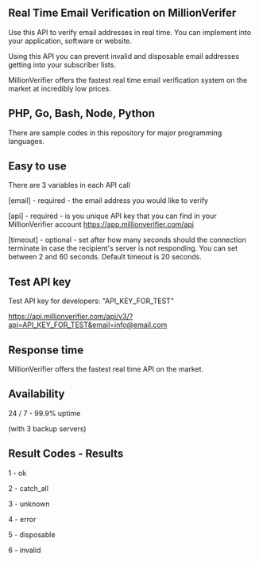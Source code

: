 ## Real Time Email Verification on MillionVerifer
Use this API to verify email addresses in real time. You can implement into your application, software or website. 

Using this API you can prevent invalid and disposable email addresses getting into your subscriber lists.

MillionVerifier offers the fastest real time email verification system on the market at incredibly low prices. 

## PHP, Go, Bash, Node, Python
There are sample codes in this repository for major programming languages.

## Easy to use
There are 3 variables in each API call

[email] - required - the email address you would like to verify

[api] - required - is you unique API key that you can find in your MillionVerifier account https://app.millionverifier.com/api

[timeout] - optional - set after how many seconds should the connection terminate in case the recipient's server is not responding. You can set between 2 and 60 seconds. Default timeout is 20 seconds.

## Test API key
Test API key for developers: "API_KEY_FOR_TEST"

https://api.millionverifier.com/api/v3/?api=API_KEY_FOR_TEST&email=info@email.com

## Response time
MillionVerifier offers the fastest real time API on the market. 
 
## Availability 
24 / 7 - 99.9% uptime

(with 3 backup servers)

## Result Codes - Results
1 - ok

2 - catch_all

3 - unknown

4 - error

5 - disposable

6 - invalid
